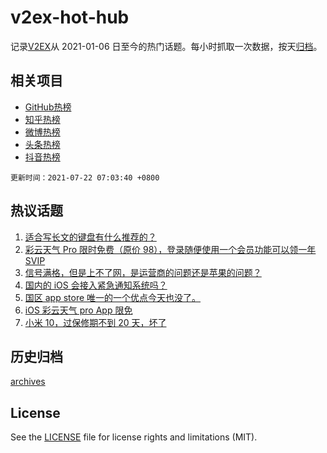 # v2ex-hot-hub

 记录[V2EX](https://www.v2ex.com/)从 2021-01-06 日至今的热门话题。每小时抓取一次数据，按天[归档](archives)。
 
 ## 相关项目

- [GitHub热榜](https://github.com/snaildev/github-hot-hub)
- [知乎热榜](https://github.com/snaildev/zhihu-hot-hub)
- [微博热榜](https://github.com/snaildev/weibo-hot-hub)
- [头条热榜](https://github.com/snaildev/toutiao-hot-hub)
- [抖音热榜](https://github.com/snaildev/douyin-hot-hub)


 `更新时间：2021-07-22 07:03:40 +0800`

## 热议话题

1. [适合写长文的键盘有什么推荐的？](https://www.v2ex.com/t/790741)
1. [彩云天气 Pro 限时免费（原价 98），登录随便使用一个会员功能可以领一年 SVIP](https://www.v2ex.com/t/790877)
1. [信号满格，但是上不了网，是运营商的问题还是苹果的问题？](https://www.v2ex.com/t/790750)
1. [国内的 iOS 会接入紧急通知系统吗？](https://www.v2ex.com/t/790747)
1. [国区 app store 唯一的一个优点今天也没了。](https://www.v2ex.com/t/790738)
1. [iOS 彩云天气 pro App 限免](https://www.v2ex.com/t/790868)
1. [小米 10，过保修期不到 20 天，坏了](https://www.v2ex.com/t/790761)

## 历史归档

[archives](archives)

## License

See the [LICENSE](LICENSE) file for license rights and limitations (MIT).

